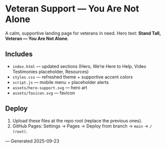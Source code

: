 # Veteran Support — You Are Not Alone

A calm, supportive landing page for veterans in need. Hero text: **Stand Tall, Veteran — You Are Not Alone**.

## Includes
- `index.html` — updated sections (Hero, We’re Here to Help, Video Testimonies placeholder, Resources)
- `styles.css` — refreshed theme + supportive accent colors
- `script.js` — mobile menu + placeholder alerts
- `assets/hero-support.svg` — hero art
- `assets/favicon.svg` — favicon

## Deploy
1. Upload these files at the repo root (replace the previous ones).
2. GitHub Pages: Settings → Pages → Deploy from branch → `main` → `/ (root)`.

— Generated 2025-09-23

